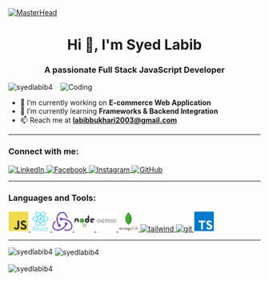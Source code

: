 <a href="https://rishavchanda.io">
  <img src="https://firebasestorage.googleapis.com/v0/b/flexi-coding.appspot.com/o/dempgi7-520f8d5f-63d4-4453-8822-dbc149ae27f8.gif?alt=media&token=91c0c7b2-93c3-4029-b011-1a8703c5730d" 
       alt="MasterHead" 
       width="100%" 
       height="250">
</a>

<h1 align="center">Hi 👋, I'm Syed Labib</h1>
<h3 align="center">A passionate Full Stack JavaScript Developer</h3>
<img align="right" alt="Coding" width="400" src="https://miro.medium.com/v2/resize:fit:1360/format:webp/1*zVnWJtyGOX_kUIDm6ccCfQ.gif">



<p align="left"> 
  <img src="https://komarev.com/ghpvc/?username=syedlabib4&label=Profile%20views&color=0e75b6&style=flat" alt="syedlabib4" /> 
</p>



- 🔭 I’m currently working on **E-commerce Web Application**  
- 🌱 I’m currently learning **Frameworks & Backend Integration**  
- 📫 Reach me at **labibbukhari2003@gmail.com**  

---

<h3 align="left">Connect with me:</h3>
<p align="left">
<a href="https://www.linkedin.com/in/labib-bukhari-18a672321" target="blank">
  <img align="center" src="https://raw.githubusercontent.com/rahuldkjain/github-profile-readme-generator/master/src/images/icons/Social/linked-in-alt.svg" alt="LinkedIn" height="30" width="40" />
</a>
<a href="https://www.facebook.com/share/1CGAXnf4j3/" target="blank">
  <img align="center" src="https://raw.githubusercontent.com/rahuldkjain/github-profile-readme-generator/master/src/images/icons/Social/facebook.svg" alt="Facebook" height="30" width="40" />
</a>
<a href="https://www.instagram.com/labib._.xx?igsh=ZnRqY3YzcGQ4bHhq" target="blank">
  <img align="center" src="https://raw.githubusercontent.com/rahuldkjain/github-profile-readme-generator/master/src/images/icons/Social/instagram.svg" alt="Instagram" height="30" width="40" />
</a>
<a href="https://github.com/syedlabib4" target="blank">
  <img align="center" src="https://raw.githubusercontent.com/rahuldkjain/github-profile-readme-generator/master/src/images/icons/Social/github.svg" alt="GitHub" height="30" width="40" />
</a>
</p>

---

<h3 align="left">Languages and Tools:</h3>
<p align="left"> 
  <a href="https://developer.mozilla.org/en-US/docs/Web/JavaScript" target="_blank" rel="noreferrer"> 
    <img src="https://raw.githubusercontent.com/devicons/devicon/master/icons/javascript/javascript-original.svg" alt="javascript" width="40" height="40"/> 
  </a> 
  <a href="https://reactjs.org/" target="_blank" rel="noreferrer"> 
    <img src="https://raw.githubusercontent.com/devicons/devicon/master/icons/react/react-original-wordmark.svg" alt="react" width="40" height="40"/> 
  </a> 
  <a href="https://redux.js.org" target="_blank" rel="noreferrer"> 
    <img src="https://raw.githubusercontent.com/devicons/devicon/master/icons/redux/redux-original.svg" alt="redux" width="40" height="40"/> 
  </a> 
  <a href="https://nodejs.org" target="_blank" rel="noreferrer"> 
    <img src="https://raw.githubusercontent.com/devicons/devicon/master/icons/nodejs/nodejs-original-wordmark.svg" alt="nodejs" width="40" height="40"/> 
  </a> 
  <a href="https://expressjs.com" target="_blank" rel="noreferrer"> 
    <img src="https://raw.githubusercontent.com/devicons/devicon/master/icons/express/express-original-wordmark.svg" alt="express" width="40" height="40"/> 
  </a> 
  <a href="https://www.mongodb.com/" target="_blank" rel="noreferrer"> 
    <img src="https://raw.githubusercontent.com/devicons/devicon/master/icons/mongodb/mongodb-original-wordmark.svg" alt="mongodb" width="40" height="40"/> 
  </a> 
  <a href="https://tailwindcss.com/" target="_blank" rel="noreferrer"> 
    <img src="https://www.vectorlogo.zone/logos/tailwindcss/tailwindcss-icon.svg" alt="tailwind" width="40" height="40"/> 
  </a> 
  <a href="https://git-scm.com/" target="_blank" rel="noreferrer"> 
    <img src="https://www.vectorlogo.zone/logos/git-scm/git-scm-icon.svg" alt="git" width="40" height="40"/> 
  </a> 
  <a href="https://www.typescriptlang.org/" target="_blank" rel="noreferrer"> 
    <img src="https://raw.githubusercontent.com/devicons/devicon/master/icons/typescript/typescript-original.svg" alt="typescript" width="40" height="40"/> 
  </a> 
</p>

---

<p><img align="left" src="https://github-readme-stats.vercel.app/api/top-langs?username=syedlabib4&show_icons=true&locale=en&layout=compact" alt="syedlabib4" /></p>

<p>&nbsp;<img align="center" src="https://github-readme-stats.vercel.app/api?username=syedlabib4&show_icons=true&locale=en" alt="syedlabib4" /></p>

<p><img align="center" src="https://github-readme-streak-stats.herokuapp.com/?user=syedlabib4&" alt="syedlabib4" /></p>
